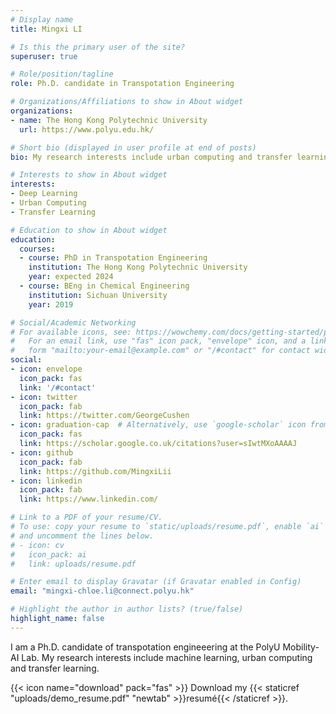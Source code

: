 ```yaml
---
# Display name
title: Mingxi LI

# Is this the primary user of the site?
superuser: true

# Role/position/tagline
role: Ph.D. candidate in Transpotation Engineering

# Organizations/Affiliations to show in About widget
organizations:
- name: The Hong Kong Polytechnic University
  url: https://www.polyu.edu.hk/

# Short bio (displayed in user profile at end of posts)
bio: My research interests include urban computing and transfer learning , especially in the forecasting for the spatial-temporal traffic data

# Interests to show in About widget
interests:
- Deep Learning 
- Urban Computing
- Transfer Learning

# Education to show in About widget
education:
  courses:
  - course: PhD in Transpotation Engineering
    institution: The Hong Kong Polytechnic University
    year: expected 2024
  - course: BEng in Chemical Engineering
    institution: Sichuan University
    year: 2019

# Social/Academic Networking
# For available icons, see: https://wowchemy.com/docs/getting-started/page-builder/#icons
#   For an email link, use "fas" icon pack, "envelope" icon, and a link in the
#   form "mailto:your-email@example.com" or "/#contact" for contact widget.
social:
- icon: envelope
  icon_pack: fas
  link: '/#contact'
- icon: twitter
  icon_pack: fab
  link: https://twitter.com/GeorgeCushen
- icon: graduation-cap  # Alternatively, use `google-scholar` icon from `ai` icon pack
  icon_pack: fas
  link: https://scholar.google.co.uk/citations?user=sIwtMXoAAAAJ
- icon: github
  icon_pack: fab
  link: https://github.com/MingxiLii
- icon: linkedin
  icon_pack: fab
  link: https://www.linkedin.com/

# Link to a PDF of your resume/CV.
# To use: copy your resume to `static/uploads/resume.pdf`, enable `ai` icons in `params.toml`, 
# and uncomment the lines below.
# - icon: cv
#   icon_pack: ai
#   link: uploads/resume.pdf

# Enter email to display Gravatar (if Gravatar enabled in Config)
email: "mingxi-chloe.li@connect.polyu.hk"

# Highlight the author in author lists? (true/false)
highlight_name: false
---
```

I am a Ph.D. candidate of transpotation engineeering at the PolyU Mobility-AI Lab. My research interests include machine learning, urban computing and transfer learning. 

{{< icon name="download" pack="fas" >}} Download my {{< staticref "uploads/demo_resume.pdf" "newtab" >}}resumé{{< /staticref >}}.
